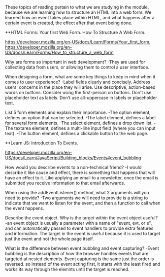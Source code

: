These topics of reading pertain to what we are studying in the module, because we are learning how to structure an HTML into a web form. We learned how an event takes place within HTML, and what happens after a certain event is created, the effect after that event being done.

**HTML Forms: Your first Web Form. How To Structure A Web Form.

https://developer.mozilla.org/en-US/docs/Learn/Forms/Your_first_form, https://developer.mozilla.org/en-US/docs/Learn/Forms/How_to_structure_a_web_form

Why are forms so important in web development? -They are used for collecting data from users, or allowing them to control a user interface.

When designing a form, what are some key things to keep in mind when it comes to user experience? -Label fields clearly and concisely. Address users' concerns in the place they will arise. Use descriptive, action-based words on buttons. Consider using the first-person on buttons. Don't use placeholder text as labels. Don't use all-uppercase in labels or placeholder text.

List 5 form elements and explain their importance. 
-The option element, defines an option that can be selected. 
-The label element, defines a label for several form elements.
-The select element, defines a drop down list.
-The textarea element, defines a multi-line input field (where you can input text).
-The button element, defines a clickable button to the web page.

**Learn JS: Introduction To Events.

https://developer.mozilla.org/en-US/docs/Learn/JavaScript/Building_blocks/Events#event_bubbling

How would you describe events to a non-technical friend? -I would describe it like cause and effect, there is something that happens that will have an effect to it. Like applying an email to a newsletter, once the email is submitted you receive information to that email afterwards.

When using the addEventListener() method, what 2 arguments will you need to provide? -Two arguments we will need to provide is a string to indicate that we want to listen for the event, and then a function to call when the event happens.

Describe the event object. Why is the target within the event object useful? -an event object is usually a parameter with a name of "event, evt, or e", and can automatically passed to event handlers to provide extra features and information. The target in the event is useful because it is used to target just the event and not the whole page itself.

What is the difference between event bubbling and event capturing? -Event bubbling is the description of how the browser handles events that are targeted at nested elements. Event capturing is the same just the order is reversed. so instead of the event acting first, it starts with the least fired and works its way through the elemnts until the target is reached.
